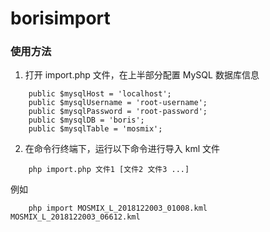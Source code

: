 # borisimport

### 使用方法

1. 打开 import.php 文件，在上半部分配置 MySQL 数据库信息

```
    public $mysqlHost = 'localhost';
    public $mysqlUsername = 'root-username';
    public $mysqlPassword = 'root-password';
    public $mysqlDB = 'boris';
    public $mysqlTable = 'mosmix';
```

2. 在命令行终端下，运行以下命令进行导入 kml 文件

```
    php import.php 文件1 [文件2 文件3 ...]
```

例如

```
    php import MOSMIX_L_2018122003_01008.kml MOSMIX_L_2018122003_06612.kml
```
